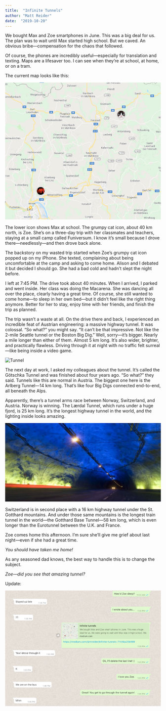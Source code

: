 ```yaml
---
title:  "Infinite Tunnels"
author: "Matt Reider"
date:  "2019-10-20"
---
```



We bought Max and Zoe smartphones in June. This was a big deal for us. The plan was to wait until Max started high school. But we caved. An obvious bribe—compensation for the chaos that followed.

Of course, the phones are incredibly useful—especially for translation and texting. Maps are a lifesaver too. I can see when they’re at school, at home, or on a tram.

The current map looks like this:

![Google Maps](/images/matt/image-9.png)

The lower icon shows Max at school. The grumpy cat icon, about 40 km north, is Zoe. She’s on a three-day trip with her classmates and teachers, staying at a small camp called Funiversum. I know it’s small because I drove there—needlessly—and then drove back alone.

The backstory on my wasted trip started when Zoe’s grumpy cat icon popped up on my iPhone. She texted, complaining about being uncomfortable at the camp and asking to come home. Alison and I debated it but decided I should go. She had a bad cold and hadn’t slept the night before.

I left at 7:45 PM. The drive took about 40 minutes. When I arrived, I parked and went inside. Her class was doing the Macarena. She was dancing all over the place, clearly having a great time. Of course, she still wanted to come home—to sleep in her own bed—but it didn’t feel like the right thing anymore. Better for her to stay, enjoy time with her friends, and finish the trip as planned.

The trip wasn’t a waste at all. On the drive there and back, I experienced an incredible feat of Austrian engineering: a massive highway tunnel. It was colossal. “So what?” you might say. “It can’t be that impressive. Not like the 2-mile Seattle tunnel or the Boston Big Dig.” Well, sorry—it’s bigger. Nearly a mile longer than either of them. Almost 5 km long. It’s also wider, brighter, and practically flawless. Driving through it at night with no traffic felt surreal—like being inside a video game.

![Tunnel](/images/matt/image-10.png)

The next day at work, I asked my colleagues about the tunnel. It’s called the Götschka Tunnel and was finished about four years ago. “So what?” they said. Tunnels like this are normal in Austria. The biggest one here is the Arlberg Tunnel—14 km long. That’s like four Big Digs connected end-to-end, all beneath the Alps.

Apparently, there’s a tunnel arms race between Norway, Switzerland, and Austria. Norway is winning. The Lærdal Tunnel, which runs under a huge fjord, is 25 km long. It’s the longest highway tunnel in the world, and the lighting inside looks amazing.

![Swiss tunnel](/images/matt/image-11.png)

Switzerland is in second place with a 16 km highway tunnel under the St. Gotthard mountains. And under those same mountains is the longest train tunnel in the world—the Gotthard Base Tunnel—58 km long, which is even longer than the Eurotunnel between the U.K. and France.

Zoe comes home this afternoon. I’m sure she’ll give me grief about last night—even if she had a great time.

*You should have taken me home!*

As any seasoned dad knows, the best way to handle this is to change the subject.

*Zoe—did you see that amazing tunnel?*

Update:

![Swiss tunnel](/images/matt/image-12.png)

